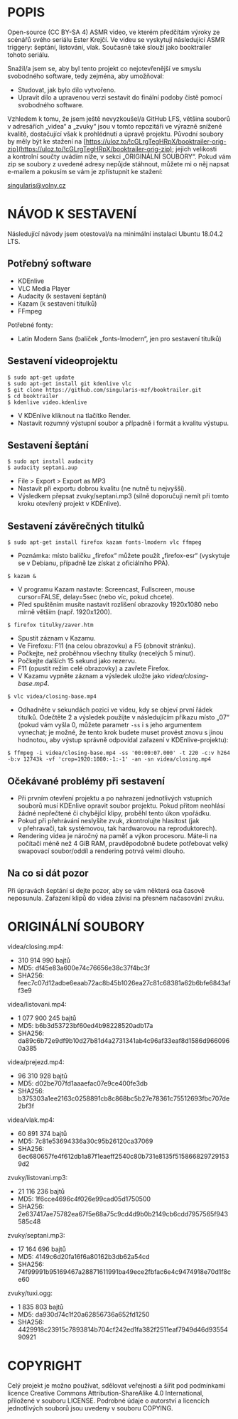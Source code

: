# POPIS

Open-source (CC&nbsp;BY-SA&nbsp;4) ASMR video, ve kterém předčítám výroky ze scénářů svého seriálu Ester Krejčí. Ve videu se vyskytují následující ASMR triggery: šeptání, listování, vlak. Současně také slouží jako booktrailer tohoto seriálu.

Snažil/a jsem se, aby byl tento projekt co nejotevřenější ve smyslu svobodného software, tedy zejména, aby umožňoval:

- Studovat, jak bylo dílo vytvořeno.
- Upravit dílo a upravenou verzi sestavit do finální podoby čistě pomocí svobodného software.

Vzhledem k tomu, že jsem ještě nevyzkoušel/a GitHub LFS, většina souborů v adresářích „videa“ a „zvuky“ jsou v tomto repozitáři ve výrazně snížené kvalitě, dostačující však k prohlédnutí a úpravě projektu. Původní soubory by měly být ke stažení na [https://uloz.to/!cGLrgTegHRpX/booktrailer-orig-zip](https://uloz.to/!cGLrgTegHRpX/booktrailer-orig-zip); jejich velikosti a kontrolní součty uvádím níže, v sekci „ORIGINÁLNÍ SOUBORY“. Pokud vám zip se soubory z uvedené adresy nepůjde stáhnout, můžete mi o něj napsat e-mailem a pokusím se vám je zpřístupnit ke stažení:

singularis@volny.cz

# NÁVOD K SESTAVENÍ

Následující návody jsem otestoval/a na minimální instalaci Ubuntu 18.04.2 LTS.

## Potřebný software

- KDEnlive
- VLC Media Player
- Audacity (k sestavení šeptání)
- Kazam (k sestavení titulků)
- FFmpeg

Potřebné fonty:
- Latin Modern Sans (balíček „fonts-lmodern“, jen pro sestavení titulků)

## Sestavení videoprojektu

`$ sudo apt-get update`<br/>
`$ sudo apt-get install git kdenlive vlc`<br/>
`$ git clone https://github.com/singularis-mzf/booktrailer.git`<br/>
`$ cd booktrailer`<br/>
`$ kdenlive video.kdenlive`

- V KDEnlive kliknout na tlačítko Render.
- Nastavit rozumný výstupní soubor a případně i formát a kvalitu výstupu.

## Sestavení šeptání

`$ sudo apt install audacity`<br/>
`$ audacity septani.aup`

- File > Export > Export as MP3
- Nastavit při exportu dobrou kvalitu (ne nutně tu nejvyšší).
- Výsledkem přepsat zvuky/septani.mp3 (silně doporučuji nemít při tomto kroku otevřený projekt v&nbsp;KDEnlive).

## Sestavení závěrečných titulků
`$ sudo apt-get install firefox kazam fonts-lmodern vlc ffmpeg`

- Poznámka: místo balíčku „firefox“ můžete použít „firefox-esr“ (vyskytuje se v Debianu, případně lze získat z&nbsp;oficiálního PPA).

`$ kazam &`

- V programu Kazam nastavte: Screencast, Fullscreen, mouse cursor=FALSE, delay=5sec (nebo víc, pokud chcete).
- Před spuštěním musíte nastavit rozlišení obrazovky 1920x1080 nebo mírně větším (např. 1920x1200).

`$ firefox titulky/zaver.htm`

- Spustit záznam v Kazamu.
- Ve Firefoxu: F11 (na celou obrazovku) a F5 (obnovit stránku).
- Počkejte, než proběhnou všechny titulky (necelých 5 minut).
- Počkejte dalších 15 sekund jako rezervu.
- F11 (opustit režim celé obrazovky) a zavřete Firefox.
- V Kazamu vypněte záznam a výsledek uložte jako *videa/closing-base.mp4*.

`$ vlc videa/closing-base.mp4`

- Odhadněte v sekundách pozici ve videu, kdy se objeví první řádek titulků. Odečtěte 2 a výsledek použijte v&nbsp;následujícím příkazu místo „07“ (pokud vám vyšla 0, můžete parametr `-ss` i s jeho argumentem vynechat; je možné, že tento krok budete muset provést znovu s jinou hodnotou, aby výstup správně odpovídal zařazení v&nbsp;KDEnlive-projektu):

`$ ffmpeg -i videa/closing-base.mp4 -ss '00:00:07.000' -t 220 -c:v h264 -b:v 12743k -vf 'crop=1920:1080:-1:-1' -an -sn videa/closing.mp4`

## Očekávané problémy při sestavení

- Při prvním otevření projektu a po nahrazení jednotlivých vstupních souborů musí KDEnlive opravit soubor projektu. Pokud přitom neohlásí žádné nepřečtené či chybějící klipy, proběhl tento úkon vpořádku.
- Pokud při přehrávání neslyšíte zvuk, zkontrolujte hlasitost (jak v přehravači, tak systémovou, tak hardwarovou na reproduktorech).
- Rendering videa je náročný na paměť a výkon procesoru. Máte-li na počítači méně než 4 GiB RAM, pravděpodobně budete potřebovat velký swapovací soubor/oddíl a rendering potrvá velmi dlouho.

## Na co si dát pozor

Při úpravách šeptání si dejte pozor, aby se vám některá osa časově neposunula. Zařazení klipů do videa závisí na přesném načasování zvuku.

# ORIGINÁLNÍ SOUBORY

videa/closing.mp4:

- 310 914 990 bajtů
- MD5: df45e83a600e74c76656e38c37f4bc3f
- SHA256: feec7c07d12adbe6eaab72ac8b45b1026ea27c81c68381a62b6bfe6843aff3e9

videa/listovani.mp4:

- 1 077 900 245 bajtů
- MD5: b6b3d53723bf60ed4b98228520adb17a
- SHA256: da89c6b72e9df9b10d27b81d4a2731341ab4c96af33eaf8d1586d9660960a385

videa/prejezd.mp4:

- 96 310 928 bajtů
- MD5: d02be707fd1aaaefac07e9ce400fe3db
- SHA256: b375303a1ee2163c0258891cb8c868bc5b27e78361c75512693fbc707de2bf3f

videa/vlak.mp4:

- 60 891 374 bajtů
- MD5: 7c81e53694336a30c95b26120ca37069
- SHA256: 6ec680657fe4f612db1a87f1eaeff2540c80b731e8135f5158668297291539d2

zvuky/listovani.mp3:

- 21 116 236 bajtů
- MD5: 1f6cce4696c4f026e99cad05d1750500
- SHA256: 2e637417ae75782ea67f5e68a75c9cd4d9b0b2149cb6cdd7957565f943585c48

zvuky/septani.mp3:

- 17 164 696 bajtů
- MD5: 4149c6d20fa16f6a80162b3db62a54cd
- SHA256: 74f99991b95169467a28871611991ba49ece2fbfac6e4c9474918e70d1f8ce60

zvuky/tuxi.ogg:

- 1 835 803 bajtů
- MD5: da930d74c1f20a62856736a652fd1250
- SHA256: 4429918c23915c7893814b704cf242ed1fa382f2511eaf7949d46d9355490921


# COPYRIGHT

Celý projekt je možno používat, sdělovat veřejnosti a šířit pod podmínkami licence Creative Commons Attribution-ShareAlike 4.0 International, přiložené v&nbsp;souboru LICENSE. Podrobné údaje o&nbsp;autorství a&nbsp;licencích jednotlivých souborů jsou uvedeny v&nbsp;souboru COPYING.

